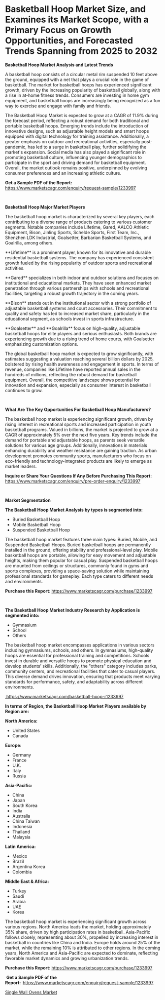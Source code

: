 <p><h1>Basketball Hoop Market Size, and Examines its Market Scope, with a Primary Focus on Growth Opportunities, and Forecasted Trends Spanning from 2025 to 2032</h1></p><p><strong>Basketball Hoop Market Analysis and Latest Trends</strong></p>
<p><p>A basketball hoop consists of a circular metal rim suspended 10 feet above the ground, equipped with a net that plays a crucial role in the game of basketball. The market for basketball hoops has experienced significant growth, driven by the increasing popularity of basketball globally, along with a rise in at-home fitness trends. Consumers are investing in home gym equipment, and basketball hoops are increasingly being recognized as a fun way to exercise and engage with family and friends.</p><p>The Basketball Hoop Market is expected to grow at a CAGR of 11.9% during the forecast period, reflecting a robust demand for both traditional and portable basketball hoops. Emerging trends include the introduction of innovative designs, such as adjustable height models and smart hoops equipped with digital technology for training assistance. Additionally, a greater emphasis on outdoor and recreational activities, especially post-pandemic, has led to a surge in basketball play, further solidifying the market's expansion. Social media has also played a significant role in promoting basketball culture, influencing younger demographics to participate in the sport and driving demand for basketball equipment. Overall, the market outlook remains positive, underpinned by evolving consumer preferences and an increasing athletic culture.</p></p>
<p><strong>Get a Sample PDF of the Report:&nbsp;</strong> <a href="https://www.marketscagr.com/enquiry/request-sample/1233997?utm_campaign=2667&utm_medium=2&utm_source=Github&utm_content=ia&utm_term=10042025&utm_id=basketball-hoop">https://www.marketscagr.com/enquiry/request-sample/1233997</a></p>
<p>&nbsp;</p>
<p><strong>Basketball Hoop Major Market Players</strong></p>
<p><p>The basketball hoop market is characterized by several key players, each contributing to a diverse range of products catering to various customer segments. Notable companies include Lifetime, Gared, AALCO Athletic Equipment, Bison, Jinling Sports, Schelde Sports, First Team, Inc., Shenzhen LDK Industrial, Goalsetter, Barbarian Basketball Systems, and Goalrilla, among others.</p><p>**Lifetime** is a prominent player, known for its innovative and durable residential basketball systems. The company has experienced consistent growth fueled by the rising popularity of outdoor sports and recreational activities. </p><p>**Gared** specializes in both indoor and outdoor solutions and focuses on institutional and educational markets. They have seen enhanced market penetration through various partnerships with schools and recreational facilities, targeting a robust growth trajectory in the coming years.</p><p>**Bison** stands out in the institutional sector with a strong portfolio of adjustable basketball systems and court accessories. Their commitment to quality and safety has led to increased market share, particularly in the educational segment, as schools invest in sports infrastructure.</p><p>**Goalsetter** and **Goalrilla** focus on high-quality, adjustable basketball hoops for elite players and serious enthusiasts. Both brands are experiencing growth due to a rising trend of home courts, with Goalsetter emphasizing customization options.</p><p>The global basketball hoop market is expected to grow significantly, with estimates suggesting a valuation reaching several billion dollars by 2025, bolstered by rising health awareness and engagement in sports. In terms of revenue, companies like Lifetime have reported annual sales in the hundreds of millions, reflecting the robust demand for basketball equipment. Overall, the competitive landscape shows potential for innovation and expansion, especially as consumer interest in basketball continues to grow.</p></p>
<p>&nbsp;</p>
<p><strong>What Are The Key Opportunities For Basketball Hoop Manufacturers?</strong></p>
<p><p>The basketball hoop market is experiencing significant growth, driven by rising interest in recreational sports and increased participation in youth basketball programs. Valued in billions, the market is projected to grow at a CAGR of approximately 5% over the next five years. Key trends include the demand for portable and adjustable hoops, as parents seek versatile solutions for various age groups. Additionally, innovations in materials enhancing durability and weather resistance are gaining traction. As urban development promotes community sports, manufacturers who focus on eco-friendly and technology-integrated products are likely to emerge as market leaders.</p></p>
<p><strong>Inquire or Share Your Questions If Any Before Purchasing This Report:</strong> <a href="https://www.marketscagr.com/enquiry/pre-order-enquiry/1233997?utm_campaign=2667&utm_medium=2&utm_source=Github&utm_content=ia&utm_term=10042025&utm_id=basketball-hoop">https://www.marketscagr.com/enquiry/pre-order-enquiry/1233997</a></p>
<p>&nbsp;</p>
<p><strong>Market Segmentation</strong></p>
<p><strong>The Basketball Hoop Market Analysis by types is segmented into:</strong></p>
<p><ul><li>Buried Basketball Hoop</li><li>Mobile Basketball Hoop</li><li>Suspended Basketball Hoop</li></ul></p>
<p><p>The basketball hoop market features three main types: Buried, Mobile, and Suspended Basketball Hoops. Buried basketball hoops are permanently installed in the ground, offering stability and professional-level play. Mobile basketball hoops are portable, allowing for easy movement and adjustable heights, making them popular for casual play. Suspended basketball hoops are mounted from ceilings or structures, commonly found in gyms and sports complexes, providing a space-saving solution while maintaining professional standards for gameplay. Each type caters to different needs and environments.</p></p>
<p><strong>Purchase this Report:&nbsp;</strong><a href="https://www.marketscagr.com/purchase/1233997?utm_campaign=2667&utm_medium=2&utm_source=Github&utm_content=ia&utm_term=10042025&utm_id=basketball-hoop">https://www.marketscagr.com/purchase/1233997</a></p>
<p>&nbsp;</p>
<p><strong>The Basketball Hoop Market Industry Research by Application is segmented into:</strong></p>
<p><ul><li>Gymnasium</li><li>School</li><li>Others</li></ul></p>
<p><p>The basketball hoop market encompasses applications in various sectors including gymnasiums, schools, and others. In gymnasiums, high-quality hoops are essential for professional training and competitions. Schools invest in durable and versatile hoops to promote physical education and develop students’ skills. Additionally, the "others" category includes parks, community centers, and recreational facilities that cater to casual players. This diverse demand drives innovation, ensuring that products meet varying standards for performance, safety, and adaptability across different environments.</p></p>
<p><a href="https://www.marketscagr.com/basketball-hoop-r1233997?utm_campaign=2667&utm_medium=2&utm_source=Github&utm_content=ia&utm_term=10042025&utm_id=basketball-hoop">&nbsp;https://www.marketscagr.com/basketball-hoop-r1233997</a></p>
<p><strong>In terms of Region, the Basketball Hoop Market Players available by Region are:</strong></p>
<p>
    <p> <strong> North America: </strong>
        <ul>
            <li>United States</li>
            <li>Canada</li>
        </ul>
        </p> 
    <p> <strong> Europe: </strong>
        <ul>
            <li>Germany</li>
            <li>France</li>
            <li>U.K.</li>
            <li>Italy</li>
            <li>Russia</li>
        </ul>
        </p> 
    <p> <strong> Asia-Pacific: </strong>
        <ul>
            <li>China</li>
            <li>Japan</li>
            <li>South Korea</li>
            <li>India</li>
            <li>Australia</li>
            <li>China Taiwan</li>
            <li>Indonesia</li>
            <li>Thailand</li>
            <li>Malaysia</li>
        </ul>
        </p> 
    <p> <strong> Latin America: </strong>
        <ul>
            <li>Mexico</li>
            <li>Brazil</li>
            <li>Argentina Korea</li>
            <li>Colombia</li>
        </ul>
        </p> 
    <p> <strong> Middle East & Africa: </strong>
        <ul>
            <li>Turkey</li>
            <li>Saudi</li>
            <li>Arabia</li>
            <li>UAE</li>
            <li>Korea</li>
        </ul>
    </p>
    </p>
<p><p>The basketball hoop market is experiencing significant growth across various regions. North America leads the market, holding approximately 35% share, driven by high participation rates in basketball. Asia-Pacific follows closely, representing about 30%, propelled by increasing interest in basketball in countries like China and India. Europe holds around 25% of the market, while the remaining 10% is attributed to other regions. In the coming years, North America and Asia-Pacific are expected to dominate, reflecting favorable market dynamics and growing urbanization trends.</p></p>
<p><strong>Purchase this Report: </strong><a href="https://www.marketscagr.com/purchase/1233997?utm_campaign=2667&utm_medium=2&utm_source=Github&utm_content=ia&utm_term=10042025&utm_id=basketball-hoop">https://www.marketscagr.com/purchase/1233997</a></p>
<p>&nbsp;<strong>Get a Sample PDF of the Report:&nbsp;&nbsp;</strong><a href="https://www.marketscagr.com/enquiry/request-sample/1233997?utm_campaign=2667&utm_medium=2&utm_source=Github&utm_content=ia&utm_term=10042025&utm_id=basketball-hoop">https://www.marketscagr.com/enquiry/request-sample/1233997</a></p>
<p><strong></strong></p>
<p><p><a href="https://github.com/ceranamaduvq/Market-Research-Report-List-1/blob/main/single-wall-ovens-market.md?utm_campaign=2667&utm_medium=2&utm_source=Github&utm_content=ia&utm_term=10042025&utm_id=basketball-hoop">Single Wall Ovens Market</a></p></p>
